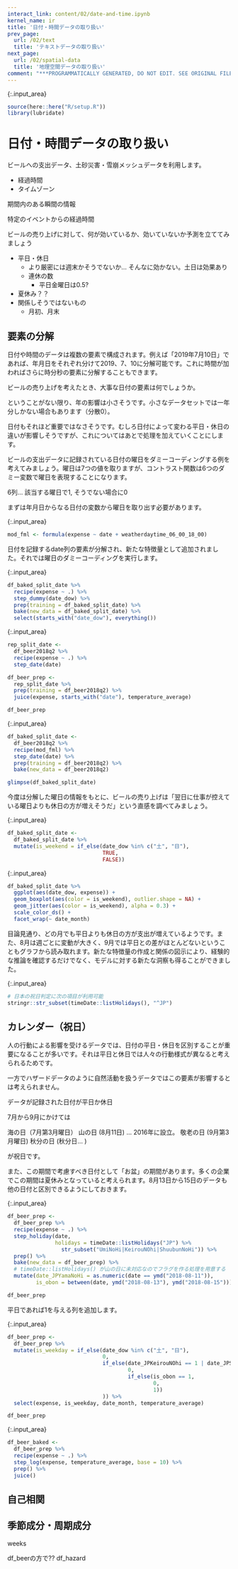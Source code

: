 ```yaml
---
interact_link: content/02/date-and-time.ipynb
kernel_name: ir
title: '日付・時間データの取り扱い'
prev_page:
  url: /02/text
  title: 'テキストデータの取り扱い'
next_page:
  url: /02/spatial-data
  title: '地理空間データの取り扱い'
comment: "***PROGRAMMATICALLY GENERATED, DO NOT EDIT. SEE ORIGINAL FILES IN /content***"
---
```




{:.input_area}
```R
source(here::here("R/setup.R"))
library(lubridate)
```


# 日付・時間データの取り扱い

ビールへの支出データ、土砂災害・雪崩メッシュデータを利用します。

- 経過時間
- タイムゾーン

期間内のある瞬間の情報

特定のイベントからの経過時間

ビールの売り上げに対して、何が効いているか、効いていないか予測を立ててみましょう

* 平日・休日
    * より厳密には週末かそうでないか… そんなに効かない。土日は効果あり
    * 連休の数
        * 平日金曜日は0.5?
* 夏休み？？
* 関係しそうではないもの
    * 月初、月末
    
## 要素の分解

日付や時間のデータは複数の要素で構成されます。例えば「2019年7月10日」であれば、年月日をそれぞれ分けて2019、7、10に分解可能です。これに時間が加わればさらに時分秒の要素に分解することもできます。

ビールの売り上げを考えたとき、大事な日付の要素は何でしょうか。

ということがない限り、年の影響は小さそうです。小さなデータセットでは一年分しかない場合もあります（分散0）。

日付もそれほど重要ではなさそうです。むしろ日付によって変わる平日・休日の違いが影響しそうですが、これについてはあとで処理を加えていくことにします。

ビールの支出データに記録されている日付の曜日をダミーコーディングする例を考えてみましょう。曜日は7つの値を取りますが、コントラスト関数は6つのダミー変数で曜日を表現することになります。

6列... 該当する曜日で1, そうでない場合に0

まずは年月日からなる日付の変数から曜日を取り出す必要があります。



{:.input_area}
```R
mod_fml <- formula(expense ~ date + weatherdaytime_06_00_18_00)
```


日付を記録するdate列の要素が分解され、新たな特徴量として追加されました。それでは曜日のダミーコーディングを実行します。



{:.input_area}
```R
df_baked_split_date %>% 
  recipe(expense ~ .) %>% 
  step_dummy(date_dow) %>% 
  prep(training = df_baked_split_date) %>% 
  bake(new_data = df_baked_split_date) %>% 
  select(starts_with("date_dow"), everything())
```




{:.input_area}
```R
rep_split_date <- 
  df_beer2018q2 %>% 
  recipe(expense ~ .) %>% 
  step_date(date)

df_beer_prep <- 
  rep_split_date %>% 
  prep(training = df_beer2018q2) %>% 
  juice(expense, starts_with("date"), temperature_average)

df_beer_prep
```




{:.input_area}
```R
df_baked_split_date <- 
  df_beer2018q2 %>% 
  recipe(mod_fml) %>% 
  step_date(date) %>% 
  prep(training = df_beer2018q2) %>% 
  bake(new_data = df_beer2018q2)

glimpse(df_baked_split_date)
```


今度は分解した曜日の情報をもとに、ビールの売り上げは「翌日に仕事が控えている曜日よりも休日の方が増えそうだ」という直感を調べてみましょう。



{:.input_area}
```R
df_baked_split_date <- 
  df_baked_split_date %>% 
  mutate(is_weekend = if_else(date_dow %in% c("土", "日"),
                              TRUE,
                              FALSE))
```




{:.input_area}
```R
df_baked_split_date %>% 
  ggplot(aes(date_dow, expense)) +
  geom_boxplot(aes(color = is_weekend), outlier.shape = NA) +
  geom_jitter(aes(color = is_weekend), alpha = 0.3) +
  scale_color_ds() +
  facet_wrap(~ date_month)
```


目論見通り、どの月でも平日よりも休日の方が支出が増えているようです。また、8月は週ごとに変動が大きく、9月では平日との差がほとんどないということもグラフから読み取れます。新たな特徴量の作成と関係の図示により、経験的な推論を確認するだけでなく、モデルに対する新たな洞察も得ることができました。



{:.input_area}
```R
# 日本の祝日判定に次の項目が利用可能
stringr::str_subset(timeDate::listHolidays(), "^JP")
```


## カレンダー（祝日）

人の行動による影響を受けるデータでは、日付の平日・休日を区別することが重要になることが多いです。それは平日と休日では人々の行動様式が異なると考えられるためです。

一方でハザードデータのように自然活動を扱うデータではこの要素が影響するとは考えられません。

データが記録された日付が平日か休日

7月から9月にかけては

海の日（7月第3月曜日）
山の日 (8月11日) ... 2016年に設立。
敬老の日 (9月第3月曜日)
秋分の日 (秋分日... )

が祝日です。

また、この期間で考慮すべき日付として「お盆」の期間があります。多くの企業でこの期間は夏休みとなっていると考えられます。8月13日から15日のデータも他の日付と区別できるようにしておきます。



{:.input_area}
```R
df_beer_prep <- 
  df_beer_prep %>% 
  recipe(expense ~ .) %>% 
  step_holiday(date,
               holidays = timeDate::listHolidays("JP") %>% 
                 str_subset("UmiNoHi|KeirouNOhi|ShuubunNoHi")) %>% 
  prep() %>% 
  bake(new_data = df_beer_prep) %>%
  # timeDate::listHolidays() が山の日に未対応なのでフラグを作る処理を用意する
  mutate(date_JPYamaNoHi = as.numeric(date == ymd("2018-08-11")),
         is_obon = between(date, ymd("2018-08-13"), ymd("2018-08-15")))

df_beer_prep
```


平日であれば1を与える列を追加します。



{:.input_area}
```R
df_beer_prep <- 
  df_beer_prep %>% 
  mutate(is_weekday = if_else(date_dow %in% c("土", "日"),
                              0,
                              if_else(date_JPKeirouNOhi == 1 | date_JPShuubunNoHi == 1 | date_JPUmiNoHi == 1 | date_JPYamaNoHi == 1,
                                      0,
                                      if_else(is_obon == 1,
                                              0,
                                              1))
                              )) %>% 
  select(expense, is_weekday, date_month, temperature_average)

df_beer_prep
```




{:.input_area}
```R
df_beer_baked <- 
  df_beer_prep %>% 
  recipe(expense ~ .) %>% 
  step_log(expense, temperature_average, base = 10) %>% 
  prep() %>% 
  juice()
```


## 自己相関
## 季節成分・周期成分

weeks

df_beerの方で??
df_hazard

<!--## タイムゾーン -->
